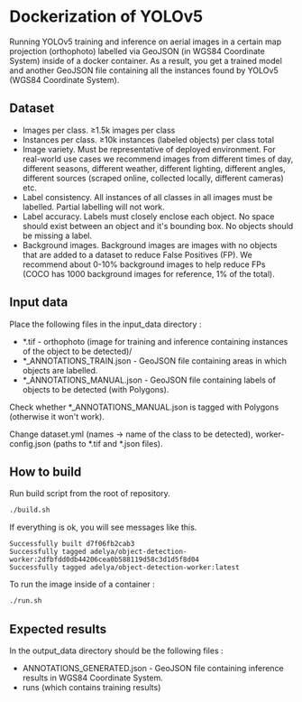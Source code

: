 # Dockerization of YOLOv5

Running YOLOv5 training and inference on aerial images in a certain map projection (orthophoto) labelled via GeoJSON (in WGS84 Coordinate System) inside of a docker container. As a result, you get a trained model and another GeoJSON file containing all the instances found by YOLOv5 (WGS84 Coordinate System).

## Dataset
- Images per class. ≥1.5k images per class
- Instances per class. ≥10k instances (labeled objects) per class total
- Image variety. Must be representative of deployed environment. For real-world use cases we recommend images from different times of day, different seasons, different weather, different lighting, different angles, different sources (scraped online, collected locally, different cameras) etc.
- Label consistency. All instances of all classes in all images must be labelled. Partial labelling will not work.
- Label accuracy. Labels must closely enclose each object. No space should exist between an object and it's bounding box. No objects should be missing a label.
- Background images. Background images are images with no objects that are added to a dataset to reduce False Positives (FP). We recommend about 0-10% background images to help reduce FPs (COCO has 1000 background images for reference, 1% of the total).

## Input data
Place the following files in the input_data directory :
- *.tif - orthophoto (image for training and inference containing instances of the object to be detected)/
- *_ANNOTATIONS_TRAIN.json - GeoJSON file containing areas in which objects are labelled.
- *_ANNOTATIONS_MANUAL.json - GeoJSON file containing labels of objects to be detected (with Polygons).

Check whether *_ANNOTATIONS_MANUAL.json is tagged with Polygons (otherwise it won't work).

Change dataset.yml (names -> name of the class to be detected), worker-config.json (paths to *.tif and *.json files).


## How to build
Run build script from the root of repository.
```bash
./build.sh
```

If everything is ok, you will see messages like this. 
```
Successfully built d7f06fb2cab3
Successfully tagged adelya/object-detection-worker:2dfbfdd0db44206cea0b588119d58c3d1d5f8d04
Successfully tagged adelya/object-detection-worker:latest
```



To run the image inside of a container :
```bash
./run.sh
```


## Expected results
In the output_data directory should be the following files :
- ANNOTATIONS_GENERATED.json - GeoJSON file containing inference results in WGS84 Coordinate System.
- runs (which contains training results)
